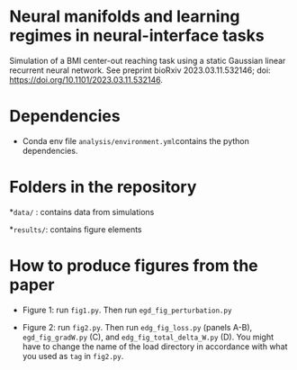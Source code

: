 # Neural manifolds and learning regimes in neural-interface tasks
Simulation of a BMI center-out reaching task using a static Gaussian linear recurrent neural network. See preprint bioRxiv 2023.03.11.532146; doi: https://doi.org/10.1101/2023.03.11.532146.

# Dependencies
* Conda env file `analysis/environment.yml`contains the python dependencies.


# Folders in the repository
*`data/` : contains data from simulations

*`results/`: contains figure elements


# How to produce figures from the paper
* Figure 1: run `fig1.py`. Then run `egd_fig_perturbation.py`

* Figure 2: run `fig2.py`. Then run `edg_fig_loss.py` (panels A-B), `egd_fig_gradW.py` (C), and `edg_fig_total_delta_W.py` (D). You might have to change the name of the load directory in accordance with what you used as `tag` in `fig2.py`.    

